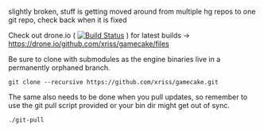 
slightly broken, stuff is getting moved around from multiple hg repos 
to one git repo, check back when it is fixed

Check out drone.io ( [![Build Status](https://drone.io/github.com/xriss/gamecake/status.png)](https://drone.io/github.com/xriss/gamecake/latest) ) for latest builds -> https://drone.io/github.com/xriss/gamecake/files



Be sure to clone with submodules as the engine binaries live in a 
permanently orphaned branch.

	git clone --recursive https://github.com/xriss/gamecake.git

The same also needs to be done when you pull updates, so remember to 
use the git pull script provided or your bin dir might get out of sync.

	./git-pull


